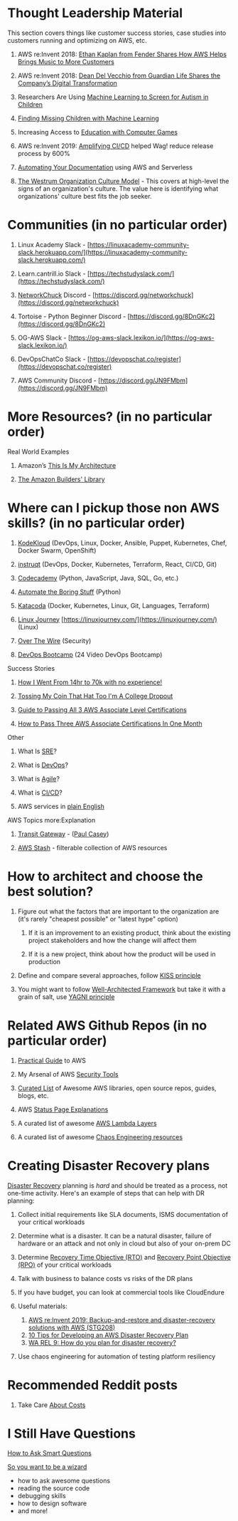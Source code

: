 # Thought Leadership Material

This section covers things like customer success stories, case studies into customers running and optimizing on AWS, etc.

1. AWS re:Invent 2018: [Ethan Kaplan from Fender Shares How AWS Helps Brings Music to More Customers](https://www.youtube.com/watch?v=F61GtueelP4)

2. AWS re:Invent 2018: [Dean Del Vecchio from Guardian Life Shares the Company’s Digital Transformation](https://www.youtube.com/watch?v=4FpL0jZBjfE)

3. Researchers Are Using [Machine Learning to Screen for Autism in Children](https://www.youtube.com/watch?v=YQpTlnWYAqE)

4. [Finding Missing Children with Machine Learning](https://www.youtube.com/watch?v=HSac9lXKu5U)

5. Increasing Access to [Education with Computer Games](https://www.youtube.com/watch?v=X6CAO2otdlE)

6. AWS re:Invent 2019: [Amplifying CI/CD](https://www.youtube.com/watch?v=HfEl9GXZC0s) helped Wag! reduce release process by 600%

7. [Automating Your Documentation](https://www.youtube.com/watch?v=Gma8WAP-XPk) using AWS and Serverless

8. [The Westrum Organization Culture Model](https://cloud.google.com/solutions/devops/devops-culture-westrum-organizational-culture) - This covers at high-level the signs of an organization's culture. The value here is identifying what organizations' culture best fits the job seeker.


# Communities (in no particular order)

1. Linux Academy Slack - [https://linuxacademy-community-slack.herokuapp.com/](https://linuxacademy-community-slack.herokuapp.com/)

2. Learn.cantrill.io Slack - [https://techstudyslack.com/](https://techstudyslack.com/)

3. [NetworkChuck](https://www.linkedin.com/in/chuckkeith/) Discord - [https://discord.gg/networkchuck](https://discord.gg/networkchuck)

4. Tortoise - Python Beginner Discord - [https://discord.gg/8DnGKc2](https://discord.gg/8DnGKc2)

5. OG-AWS Slack - [https://og-aws-slack.lexikon.io/](https://og-aws-slack.lexikon.io/)

6. DevOpsChatCo Slack - [https://devopschat.co/register](https://devopschat.co/register)

7. AWS Community Discord - [https://discord.gg/JN9FMbm](https://discord.gg/JN9FMbm) 


# More Resources? (in no particular order)

Real World Examples

1. Amazon’s [This Is My Architecture](https://aws.amazon.com/this-is-my-architecture/)

2. [The Amazon Builders' Library](https://aws.amazon.com/builders-library/)

# Where can I pickup those non AWS skills? (in no particular order)

1. [KodeKloud](https://kodekloud.com/p/learning-path) (DevOps, Linux, Docker, Ansible, Puppet, Kubernetes, Chef, Docker Swarm, OpenShift)

2. [instruqt](https://play.instruqt.com/public)  (DevOps, Docker, Kubernetes, Terraform, React, CI/CD, Git)

3. [Codecademy](https://www.codecademy.com/) (Python, JavaScript, Java, SQL, Go, etc.)

4. [Automate the Boring Stuff](https://automatetheboringstuff.com/) (Python)

5. [Katacoda](https://www.katacoda.com/learn) (Docker, Kubernetes, Linux, Git, Languages, Terraform)

6. [Linux Journey](https://linuxjourney.com/) [https://linuxjourney.com/](https://linuxjourney.com/) (Linux)

7. [Over The Wire](https://overthewire.org/wargames/) (Security)

8. [DevOps Bootcamp](https://www.youtube.com/playlist?list=PLleOCN2eBn8IhLAckXL0BWomad5lrhB8j) (24 Video DevOps Bootcamp)

Success Stories

1. [How I Went From 14hr to 70k with no experience!](https://www.reddit.com/r/ITCareerQuestions/comments/bhfegj/how_i_went_from_14hr_to_70k_with_no_experience/)

2. [Tossing My Coin That Hat Too I'm A College Dropout](https://www.reddit.com/r/ITCareerQuestions/comments/gc9a1v/tossing_my_coin_that_hat_too_im_a_college_dropout/)

3. [Guide to Passing All 3 AWS Associate Level Certifications](https://medium.com/@annamcabee/guide-to-passing-all-3-aws-associate-level-certifications-73516bcef6e1)

4. [How to Pass Three AWS Associate Certifications In One Month](https://www.contino.io/insights/how-to-pass-three-aws-associate-certifications-in-one-month)

Other

1. What Is [SRE](https://landing.google.com/sre/sre-book/chapters/introduction/)?

2. What is [DevOps](https://resources.collab.net/devops-101/what-is-devops)?

3. What is [Agile](https://www.cprime.com/resources/what-is-agile-what-is-scrum/)?

4. What is [CI/CD](https://www.redhat.com/en/topics/devops/what-is-ci-cd)?

5. AWS services in [plain English](https://expeditedsecurity.com/aws-in-plain-english/)

AWS Topics more:Explanation

1. [Transit Gateway](https://medium.com/@heycasey/creating-a-transit-gateway-6e3df814a07a) - ([Paul Casey](https://www.linkedin.com/in/heycasey/))

2. [AWS Stash](https://awsstash.com/) - filterable collection of AWS resources

# How to architect and choose the best solution?

1. Figure out what the factors that are important to the organization are (it's rarely "cheapest possible" or "latest hype" option)

    1. If it is an improvement to an existing product, think about the existing project stakeholders and how the change will affect them
    
    2. If it is a new project, think about how the product will be used in production

2. Define and compare several approaches, follow [KISS principle](https://en.wikipedia.org/wiki/KISS_principle)

3. You might want to follow [Well-Architected Framework](https://wa.aws.amazon.com/index.en.html) but take it with a grain of salt, use [YAGNI principle](https://en.wikipedia.org/wiki/You_aren%27t_gonna_need_it)

# Related AWS Github Repos (in no particular order)

1. [Practical Guide](https://github.com/open-guides/og-aws) to AWS

2. My Arsenal of AWS [Security Tools](https://github.com/toniblyx/my-arsenal-of-aws-security-tools)

3. [Curated List](https://github.com/donnemartin/awesome-aws) of Awesome AWS libraries, open source repos, guides, blogs, etc.

4. AWS [Status Page Explanations](https://github.com/neilthecellist/Statuspage2English)

5. A curated list of awesome [AWS Lambda Layers](https://github.com/mthenw/awesome-layers)

6. A curated list of awesome [Chaos Engineering resources](https://github.com/dastergon/awesome-chaos-engineering)

# Creating Disaster Recovery plans

[Disaster Recovery](https://en.wikipedia.org/wiki/Disaster_recovery) planning is _hard_ and should be treated as a process, not one-time activity. Here's an example of steps that can help with DR planning:

1. Collect initial requirements like SLA documents, ISMS documentation of your critical workloads

2. Determine what is a disaster. It can be a natural disaster, failure of hardware or an attack and not only in cloud but also of your on-prem DC

3. Determine [Recovery Time Objective (RTO)](https://www.ibm.com/services/business-continuity/rto) and [Recovery Point Objective (RPO)](https://www.ibm.com/services/business-continuity/rpo) of your critical workloads

4. Talk with business to balance costs vs risks of the DR plans

5. If you have budget, you can look at  commercial tools like CloudEndure

6. Useful materials:

    1. [AWS re:Invent 2019: Backup-and-restore and disaster-recovery solutions with AWS (STG208)
](https://www.youtube.com/watch?v=7gNXfo5HZN8)
    2. [10 Tips for Developing an AWS Disaster Recovery Plan](https://medium.com/@eddies_47682/10-tips-for-developing-an-aws-disaster-recovery-plan-a708f899a442)
    3. [WA REL 9: How do you plan for disaster recovery?](https://wa.aws.amazon.com/wat.question.REL_9.en.html)

7. Use chaos engineering for automation of testing platform resiliency

# Recommended Reddit posts

1. Take Care [About Costs](https://www.reddit.com/r/aws/comments/g1ve18/i_am_charged_60k_on_aws_without_using_anything/) 


# I Still Have Questions

[How to Ask Smart Questions](http://www.catb.org/esr/faqs/smart-questions.html)

[So you want to be a wizard](https://jvns.ca/blog/2017/12/01/new-zine--so-you-want-to-be-a-wizard/)

- how to ask awesome questions
- reading the source code
- debugging skills
- how to design software
- and more!
